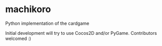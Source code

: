 # machikoro
Python implementation of the cardgame

Initial development will try to use Cocos2D and/or PyGame. Contributors welcomed :)
